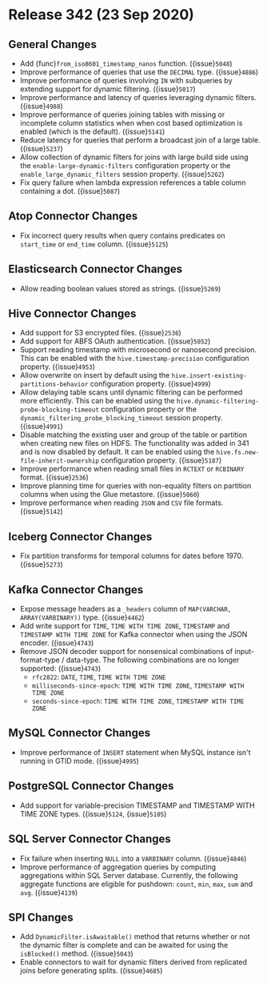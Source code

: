# Release 342 (23 Sep 2020)

## General Changes

* Add {func}`from_iso8601_timestamp_nanos` function. ({issue}`5048`)
* Improve performance of queries that use the `DECIMAL` type. ({issue}`4886`)
* Improve performance of queries involving `IN` with subqueries by extending support for dynamic filtering. ({issue}`5017`)
* Improve performance and latency of queries leveraging dynamic filters. ({issue}`4988`)
* Improve performance of queries joining tables with missing or incomplete column statistics when
  when cost based optimization is enabled (which is the default). ({issue}`5141`)
* Reduce latency for queries that perform a broadcast join of a large table. ({issue}`5237`)
* Allow collection of dynamic filters for joins with large build side using the
  `enable-large-dynamic-filters` configuration property or the `enable_large_dynamic_filters`
  session property. ({issue}`5262`)
* Fix query failure when lambda expression references a table column containing a dot. ({issue}`5087`)

## Atop Connector Changes

* Fix incorrect query results when query contains predicates on `start_time` or `end_time` column. ({issue}`5125`)

## Elasticsearch Connector Changes

* Allow reading boolean values stored as strings. ({issue}`5269`)

## Hive Connector Changes

* Add support for S3 encrypted files. ({issue}`2536`)
* Add support for ABFS OAuth authentication. ({issue}`5052`)
* Support reading timestamp with microsecond or nanosecond precision. This can be enabled with the
  `hive.timestamp-precision` configuration property. ({issue}`4953`)
* Allow overwrite on insert by default using the `hive.insert-existing-partitions-behavior` configuration property. ({issue}`4999`)
* Allow delaying table scans until dynamic filtering can be performed more efficiently. This can be enabled
  using the `hive.dynamic-filtering-probe-blocking-timeout` configuration property or the
  `dynamic_filtering_probe_blocking_timeout` session property. ({issue}`4991`)
* Disable matching the existing user and group of the table or partition when creating new files on HDFS.
  The functionality was added in 341 and is now disabled by default. It can be enabled using the
  `hive.fs.new-file-inherit-ownership` configuration property. ({issue}`5187`)
* Improve performance when reading small files in `RCTEXT` or `RCBINARY` format. ({issue}`2536`)
* Improve planning time for queries with non-equality filters on partition columns when using the Glue metastore. ({issue}`5060`)
* Improve performance when reading `JSON` and `CSV` file formats. ({issue}`5142`)

## Iceberg Connector Changes

* Fix partition transforms for temporal columns for dates before 1970. ({issue}`5273`)

## Kafka Connector Changes

* Expose message headers as a `_headers` column of `MAP(VARCHAR, ARRAY(VARBINARY))` type. ({issue}`4462`)
* Add write support for `TIME`, `TIME WITH TIME ZONE`, `TIMESTAMP` and `TIMESTAMP WITH TIME ZONE`
  for Kafka connector when using the JSON encoder. ({issue}`4743`)
* Remove JSON decoder support for nonsensical combinations of input-format-type / data-type. The following
  combinations are no longer supported: ({issue}`4743`)
  - `rfc2822`:  `DATE`, `TIME`, `TIME WITH TIME ZONE`
  - `milliseconds-since-epoch`: `TIME WITH TIME ZONE`, `TIMESTAMP WITH TIME ZONE`
  - `seconds-since-epoch`: `TIME WITH TIME ZONE`, `TIMESTAMP WITH TIME ZONE`

## MySQL Connector Changes

* Improve performance of `INSERT` statement when MySQL instance isn't running in GTID mode. ({issue}`4995`)

## PostgreSQL Connector Changes

* Add support for variable-precision TIMESTAMP and TIMESTAMP WITH TIME ZONE types. ({issue}`5124`, {issue}`5105`)

## SQL Server Connector Changes

* Fix failure when inserting `NULL` into a `VARBINARY` column. ({issue}`4846`)
* Improve performance of aggregation queries by computing aggregations within SQL Server database.
  Currently, the following aggregate functions are eligible for pushdown:
  `count`,  `min`, `max`, `sum` and `avg`. ({issue}`4139`)

## SPI Changes

* Add `DynamicFilter.isAwaitable()` method that returns whether or not the dynamic filter is complete
  and can be awaited for using the `isBlocked()` method. ({issue}`5043`)
* Enable connectors to wait for dynamic filters derived from replicated joins before generating splits. ({issue}`4685`)
